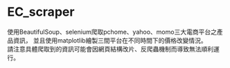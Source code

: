 # EC_scraper
使用BeautifulSoup、selenium爬取pchome、yahoo、momo三大電商平台之產品資訊， 
並且使用matplotlib繪製三間平台在不同時間下的價格改變情況。  
請注意具體爬取到的資訊可能會因網頁結構改片、反爬蟲機制而導致無法順利運行。
